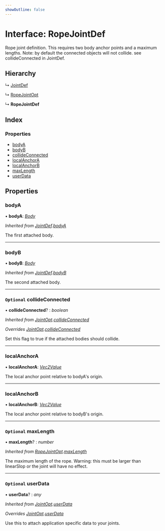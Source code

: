 ```yaml
---
showOutline: false
---
```


# Interface: RopeJointDef

Rope joint definition. This requires two body anchor points and a maximum
lengths. Note: by default the connected objects will not collide. see
collideConnected in JointDef.

## Hierarchy

  ↳ [JointDef](/api/interfaces/jointdef)

  ↳ [RopeJointOpt](/api/interfaces/ropejointopt)

  ↳ **RopeJointDef**

## Index

### Properties

* [bodyA](/api/interfaces/ropejointdef#bodya)
* [bodyB](/api/interfaces/ropejointdef#bodyb)
* [collideConnected](/api/interfaces/ropejointdef#optional-collideconnected)
* [localAnchorA](/api/interfaces/ropejointdef#localanchora)
* [localAnchorB](/api/interfaces/ropejointdef#localanchorb)
* [maxLength](/api/interfaces/ropejointdef#optional-maxlength)
* [userData](/api/interfaces/ropejointdef#optional-userdata)

## Properties

###  bodyA

• **bodyA**: *[Body](/api/classes/body)*

*Inherited from [JointDef](/api/interfaces/jointdef).[bodyA](/api/interfaces/jointdef#bodya)*

The first attached body.

___

###  bodyB

• **bodyB**: *[Body](/api/classes/body)*

*Inherited from [JointDef](/api/interfaces/jointdef).[bodyB](/api/interfaces/jointdef#bodyb)*

The second attached body.

___

### `Optional` collideConnected

• **collideConnected**? : *boolean*

*Inherited from [JointOpt](/api/interfaces/jointopt).[collideConnected](/api/interfaces/jointopt#optional-collideconnected)*

*Overrides [JointOpt](/api/interfaces/jointopt).[collideConnected](/api/interfaces/jointopt#optional-collideconnected)*

Set this flag to true if the attached bodies
should collide.

___

###  localAnchorA

• **localAnchorA**: *[Vec2Value](/api/interfaces/vec2value)*

The local anchor point relative to bodyA's origin.

___

###  localAnchorB

• **localAnchorB**: *[Vec2Value](/api/interfaces/vec2value)*

The local anchor point relative to bodyB's origin.

___

### `Optional` maxLength

• **maxLength**? : *number*

*Inherited from [RopeJointOpt](/api/interfaces/ropejointopt).[maxLength](/api/interfaces/ropejointopt#optional-maxlength)*

The maximum length of the rope.
Warning: this must be larger than linearSlop or the joint will have no effect.

___

### `Optional` userData

• **userData**? : *any*

*Inherited from [JointOpt](/api/interfaces/jointopt).[userData](/api/interfaces/jointopt#optional-userdata)*

*Overrides [JointOpt](/api/interfaces/jointopt).[userData](/api/interfaces/jointopt#optional-userdata)*

Use this to attach application specific data to your joints.
